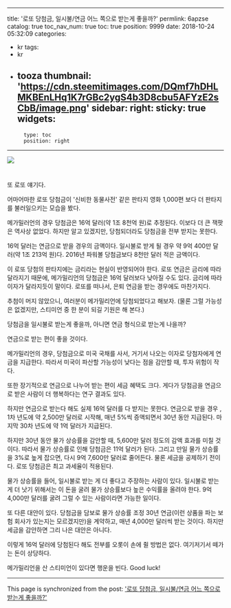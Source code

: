 
---
title: '로또 당첨금, 일시불/연금 어느 쪽으로 받는게 좋을까?'
permlink: 6apzse
catalog: true
toc_nav_num: true
toc: true
position: 9999
date: 2018-10-24 05:32:09
categories:
- kr
tags:
- kr
- tooza
thumbnail: 'https://cdn.steemitimages.com/DQmf7hDHLMKBEnLHq1K7rGBc2ygS4b3D8cbu5AFYzE2sCbB/image.png'
sidebar:
    right:
        sticky: true
widgets:
    -
        type: toc
        position: right
---


![](https://cdn.steemitimages.com/DQmf7hDHLMKBEnLHq1K7rGBc2ygS4b3D8cbu5AFYzE2sCbB/image.png)
#
#
또 로또 얘기다.

어마어마한 로또 당첨금이 '신비한 동물사전' 같은 판타지 영화 1,000편 보다 더 판타지를 불러일으키는 모습을 봤다.

메가밀러언의 경우 당첨금은 16억 달러(약 1조 8천억 원)로 추정된다. 이보다 더 큰 잭팟은 역사상 없었다. 하지만 알고 있겠지만, 당첨되더라도 당첨금을 전부 받지는 못한다.  

16억 달러는 연금으로 받을 경우의 금액이다. 일시불로 받게 될 경우 약 9억 400만 달러(약 1조 213억 원)다. 2016년 파워볼 당첨금보다 8천만 달러 적은 금액이다. 

이 로또 당첨의 판타지에는 금리라는 현실이 반영되어야 한다. 로또 연금은 금리에 따라 달라지기 때문에, 메가밀리언의 당첨금은 16억 달러보다 낮아질 수도 있다. 금리에 따라 이자가 달라지듯이 말이다. 로또를 떠나서, 은퇴 연금을 받는 경우에도 마찬가지다.

추첨이 머지 않았으니, 여러분이 메가밀리언에 당첨되었다고 해보자. (물론 그럴 가능성은 없겠지만, 스티미언 중 한 분이 되길 기원은 해 본다.) 

당첨금을 일시불로 받는게 좋을까, 아니면 연금 형식으로 받는게 나을까?
 
연금으로 받는 편이 좋을 것이다. 

메가밀리언의 경우, 당첨금으로 미국 국채를 사서, 거기서 나오는 이자로 당첨자에게 연금을 지급한다. 따라서 미국이 파산할 가능성이 낮다는 점을 감안할 때, 투자 위험이 작다. 

또한 장기적으로 연금으로 나누어 받는 편이 세금 혜택도 크다. 게다가 당첨금을 연금으로 받은 사람이 더 행복하다는 연구 결과도 있다. 

하지만 연금으로 받는다 해도 실제 16억 달러를 다 받지는 못한다. 연금으로 받을 경우 , 1차 년도에 약 2,500만 달러로 시작해, 매년 5%씩 증액되면서 30년 동안 지급된다. 마지막 30차 년도에 약 1억 달러가 지급된다.

하지만 30년 동안 물가 상승률을 감안할 때, 5,600만 달러 정도의 감액 효과를 미칠 것이다. 따라서 물가 상승률로 인해 당첨금은 11억 달러가 된다. 그리고 만일 물가 상승률을 3%로 높게 잡으면, 다시 9억 7,600만 달러로 줄어든다. 물론 세금을 공제하기 전이다. 로또 당첨금은 최고 과세율이 적용된다.

물가 상승률을 들어, 일시불로 받는 게 더 좋다고 주장하는 사람이 있다.  일시불로 받는 게 더 낫기 위해서는 이 돈을 굴려 물가 상승률보다 높은 수익률을 올려야 한다.  9억 4,000만 달러를 굴려 그럴 수 있는 사람이라면 가능한 일이다. 

또 다른 대안이 있다. 당첨금을 담보로 물가 상승률 조정 30년 연금(이런 상품을 파는 보험 회사가 있는지는 모르겠지만)을 계약하고, 매년 4,000만 달러씩 받는 것이다. 하지만 세금을 감안하면 그리 나은 대안은 아니다.

이렇게 16억 달러에 당첨된다 해도 전부를 오롯이 손에 쥘 방법은 없다. 여기저기서 떼가는 돈이 상당하다.

메가밀리언을 산 스티미언이 있다면 행운을 빈다. Good luck!

- - -

This page is synchronized from the post: ['로또 당첨금, 일시불/연금 어느 쪽으로 받는게 좋을까?'](https://steemit.com/@pius.pius/6apzse)
